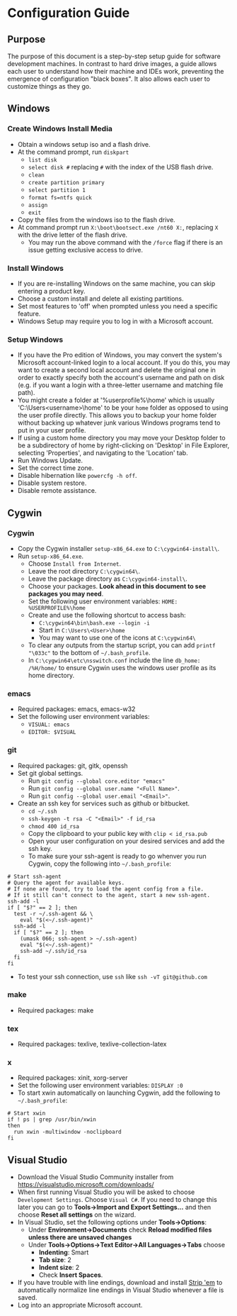 # Configuration Guide

## Purpose
The purpose of this document is a step-by-step setup guide for software development machines. In contrast to hard drive images, a guide allows each user to understand how their machine and IDEs work, preventing the emergence of configuration "black boxes". It also allows each user to customize things as they go.

## Windows

### Create Windows Install Media
* Obtain a windows setup iso and a flash drive.
* At the command prompt, run `diskpart`
  * `list disk`
  * `select disk #` replacing `#` with the index of the USB flash drive.
  * `clean`
  * `create partition primary`
  * `select partition 1`
  * `format fs=ntfs quick`
  * `assign`
  * `exit`
* Copy the files from the windows iso to the flash drive.
* At command prompt run `X:\boot\bootsect.exe /nt60 X:`, replacing `X` with the drive letter of the flash drive.
  * You may run the above command with the `/force` flag if there is an issue getting exclusive access to drive.

### Install Windows
* If you are re-installing Windows on the same machine, you can skip entering a product key.
* Choose a custom install and delete all existing partitions.
* Set most features to 'off' when prompted unless you need a specific feature.
* Windows Setup may require you to log in with a Microsoft account.

### Setup Windows
* If you have the Pro edition of Windows, you may convert the system's Microsoft account-linked login to a local account. If you do this, you may want to create a second local account and delete the original one in order to exactly specify both the account's username and path on disk (e.g. if you want a login with a three-letter username and matching file path).
* You might create a folder at '%userprofile%\home' which is usually 'C:\Users\<username>\home' to be your `home` folder as opposed to using the user profile directly. This allows you to backup your home folder without backing up whatever junk various Windows programs tend to put in your user profile.
* If using a custom home directory you may move your Desktop folder to be a subdirectory of home by right-clicking on 'Desktop' in File Explorer, selecting 'Properties', and navigating to the 'Location' tab.
* Run Windows Update.
* Set the correct time zone.
* Disable hibernation like `powercfg -h off`.
* Disable system restore.
* Disable remote assistance.

## Cygwin

### Cygwin
* Copy the Cygwin installer `setup-x86_64.exe` to `C:\cygwin64-install\`.
* Run `setup-x86_64.exe`.
  * Choose `Install from Internet`.
  * Leave the root directory `C:\cygwin64\`.
  * Leave the package directory as `C:\cygwin64-install\`.
  * Choose your packages. **Look ahead in this document to see packages you may need**.
  * Set the following user environment variables: `HOME: %USERPROFILE%\home`
  * Create and use the following shortcut to access bash:
    * `C:\cygwin64\bin\bash.exe --login -i`
    * Start in `C:\Users\<User>\home`
    * You may want to use one of the icons at `C:\cygwin64\`
  * To clear any outputs from the startup script, you can add `printf "\033c"` to the bottom of `~/.bash_profile`.
  * In `C:\cygwin64\etc\nsswitch.conf` include the line `db_home: /%H/home/` to ensure Cygwin uses the windows user profile as its home directory.

### emacs
 * Required packages: emacs, emacs-w32
  * Set the following user environment variables:
    * `VISUAL: emacs`
    * `EDITOR: $VISUAL`

### git
* Required packages: git, gitk, openssh
* Set git global settings.
  * Run `git config --global core.editor "emacs"`
  * Run `git config --global user.name "<Full Name>"`.
  * Run `git config --global user.email "<Email>"`.
* Create an ssh key for services such as github or bitbucket.
  * `cd ~/.ssh`
  * `ssh-keygen -t rsa -C "<Email>" -f id_rsa`
  * `chmod 400 id_rsa`
  * Copy the clipboard to your public key with `clip < id_rsa.pub`
  * Open your user configuration on your desired services and add the ssh key.
  * To make sure your ssh-agent is ready to go whenver you run Cygwin, copy the following into `~/.bash_profile`:
```
# Start ssh-agent
# Query the agent for available keys.
# If none are found, try to load the agent config from a file.
# If it still can't connect to the agent, start a new ssh-agent.
ssh-add -l
if [ "$?" == 2 ]; then
  test -r ~/.ssh-agent && \
    eval "$(<~/.ssh-agent)"
  ssh-add -l
  if [ "$?" == 2 ]; then
    (umask 066; ssh-agent > ~/.ssh-agent)
    eval "$(<~/.ssh-agent)"
    ssh-add ~/.ssh/id_rsa
  fi
fi
```
* To test your ssh connection, use `ssh` like `ssh -vT git@github.com`

### make
* Required packages: make

### tex
* Required packages: texlive, texlive-collection-latex

### x
* Required packages: xinit, xorg-server
* Set the following user environment variables: `DISPLAY :0`
* To start xwin automatically on launching Cygwin, add the following to `~/.bash_profile`:

```
# Start xwin
if ! ps | grep /usr/bin/xwin
then
  run xwin -multiwindow -noclipboard
fi
```

## Visual Studio
* Download the Visual Studio Community installer from https://visualstudio.microsoft.com/downloads/
* When first running Visual Studio you will be asked to choose `Development Settings`. Choose `Visual C#`. If you need to change this later you can go to **Tools->Import and Export Settings...** and then choose **Reset all settings** on the wizard.
* In Visual Studio, set the following options under **Tools->Options**: 
  * Under **Environment->Documents** check **Reload modified files unless there are unsaved changes**
  * Under **Tools->Options->Text Editor->All Languages->Tabs** choose
    * **Indenting**: Smart
    * **Tab size**: 2
    * **Indent size**: 2
    * Check **Insert Spaces**. 
* If you have trouble with line endings, download and install [Strip 'em](http://www.grebulon.com/software/stripem.php) to automatically normalize line endings in Visual Studio whenever a file is saved.
* Log into an appropriate Microsoft account.
